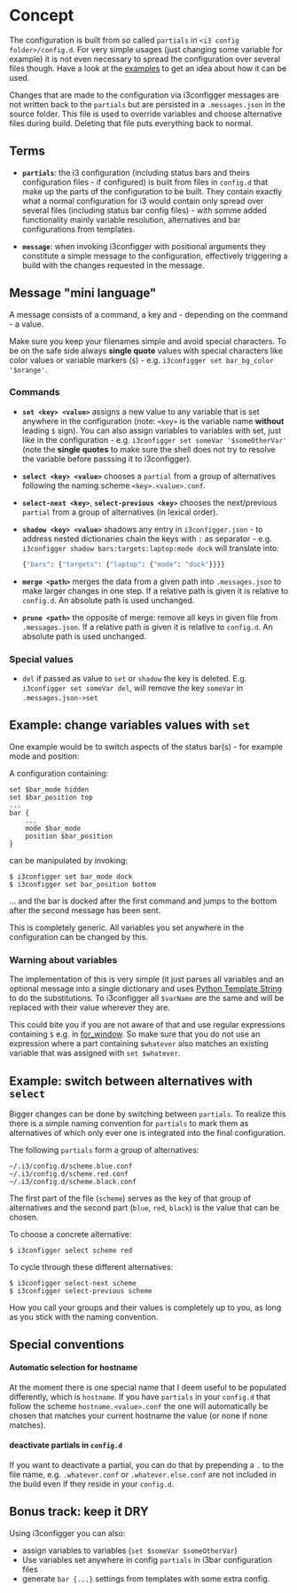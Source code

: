 # Concept

The configuration is built from so called `partials` in `<i3 config folder>/config.d`. For very simple usages (just changing some variable for example) it is not even necessary to spread the configuration over several files though. Have a look at the [examples](https://github.com/obestwalter/i3configger/tree/master/examples) to get an idea about how it can be used.

Changes that are made to the configuration via i3configger messages are not written back to the `partials` but are persisted in a `.messages.json` in the source folder. This file is used to override variables and choose alternative files during build. Deleting that file puts everything back to normal.

## Terms

* **`partials`**: the i3 configuration (including status bars and theirs configuration files - if configured) is built from files in `config.d` that make up the parts of the configuration to be built. They contain exactly what a normal configuration for i3 would contain only spread over several files (including status bar config files) - with somme added functionality mainly variable resolution, alternatives and bar configurations from templates.

* **`message`**: when invoking i3configger with positional arguments they constitute a simple message to the configuration, effectively triggering a build with the changes requested in the message.

## Message "mini language"

A message consists of a command, a  key and - depending on the command - a value.

Make sure you keep your filenames simple and avoid special characters. To be on the safe side always **single quote** values with special characters like color values or variable markers (`$`) - e.g. `i3configger set bar_bg_color '$orange'`.

### Commands

* **`set <key> <value>`** assigns a new value to any variable that is set anywhere in the configuration (note: `<key>` is the variable name **without** leading `$` sign). You can also assign variables to variables with set, just like in the configuration - e.g. `i3configger set someVar '$someOtherVar'` (note the **single quotes** to make sure the shell does not try to resolve the variable before passsing it to i3configger).

* **`select <key> <value>`** chooses a `partial` from a group of alternatives following the naming scheme `<key>.<value>.conf`.

* **`select-next <key>`**, **`select-previous <key>`** chooses the next/previous `partial` from a group of alternatives (in lexical order).

* **`shadow <key> <value>`** shadows any entry in `i3configger.json` - to address nested dictionaries chain the keys with `:` as separator - e.g. `i3configger shadow bars:targets:laptop:mode dock` will translate into:
    ```python
    {"bars": {"targets": {"laptop": {"mode": "dock"}}}}
    ```

* **`merge <path>`** merges the data from a given path into `.messages.json` to make larger changes in one step. If a relative path is given it is relative to `config.d`. An absolute path is used unchanged.

* **`prune <path>`** the opposite of merge: remove all keys in given file from `.messages.json`. If a relative path is given it is relative to `config.d`. An absolute path is used unchanged.

### Special values

* `del` if passed as value to `set` or `shadow` the key is deleted. E.g. `i3configger set someVar del`, will remove the key `someVar` in `.messages.json->set`

## Example: change variables values with `set`

One example would be to switch aspects of the status bar(s) - for example mode and position:

A configuration containing:

```text
set $bar_mode hidden
set $bar_position top
...
bar {
    ...
    mode $bar_mode
    position $bar_position
}
```

can be manipulated by invoking:

```text
$ i3configger set bar_mode dock
$ i3configger set bar_position bottom
```

... and the bar is docked after the first command and jumps to the bottom after the second message has been sent.

This is completely generic. All variables you set anywhere in the configuration can be changed by this.

### Warning about variables

The implementation of this is very simple (it just parses all variables and an optional message into a single dictionary and uses [Python Template String](https://docs.python.org/2/library/string.html#template-strings) to do the substitutions. To i3configger all `$varName` are the same and will be replaced with their value wherever they are.

This could bite you if you are not aware of that and use regular expressions containing `$` e.g. in [for_window](https://i3wm.org/docs/userguide.html#for_window). So make sure that you do not use an expression where a part containing `$whatever` also matches an existing variable that was assigned with `set $whatever`.

## Example: switch between alternatives with `select`

Bigger changes can be done by switching between `partials`. To realize this there is a simple naming convention for `partials` to mark them as alternatives of which only ever one is integrated into the final configuration.

The following `partials` form a group of alternatives:

    ~/.i3/config.d/scheme.blue.conf
    ~/.i3/config.d/scheme.red.conf
    ~/.i3/config.d/scheme.black.conf

The first part of the file (`scheme`) serves as the key of that group of alternatives and the second part (`blue`, `red`, `black`) is the value that can be chosen.

To choose a concrete alternative:

```text
$ i3configger select scheme red
```

To cycle through these different alternatives:

```text
$ i3configger select-next scheme
$ i3configger select-previous scheme
```

How you call your groups and their values is completely up to you, as long as you stick with the naming convention.

## Special conventions

#### Automatic selection for hostname

At the moment there is one special name that I deem useful to be populated differently, which is `hostname`. If you have `partials` in your `config.d` that follow the scheme `hostname.<value>.conf` the one will automatically be chosen that matches your current hostname the value (or none if none matches).

#### deactivate partials in `config.d`

If you want to deactivate a partial, you can do that by prepending a `.` to the file name, e.g. `.whatever.conf` or `.whatever.else.conf` are not included in the build even if they reside in your `config.d`.

## Bonus track: keep it DRY

Using i3configger you can also:

* assign variables to variables (`set $someVar $someOtherVar`)
* Use variables set anywhere in config `partials` in i3bar configuration files
* generate `bar {...}` settings from templates with some extra config.
